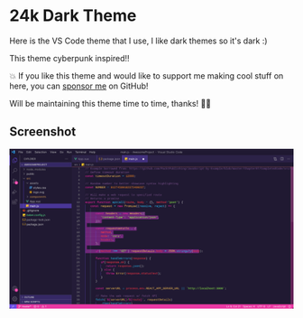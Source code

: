 # 24k Dark Theme

Here is the VS Code theme that I use, I like dark themes so it's dark :)

This theme cyberpunk inspired!!

💥 If you like this theme and would like to support me making cool stuff on here, you can [sponsor me](https://github.com/sponsors/ayush24k) on GitHub!

Will be maintaining this theme time to time, thanks! 🙏🏽

## Screenshot

![screenshot](https://raw.githubusercontent.com/ayush24k/24k-dark-theme/main/screenshot.jpg)
